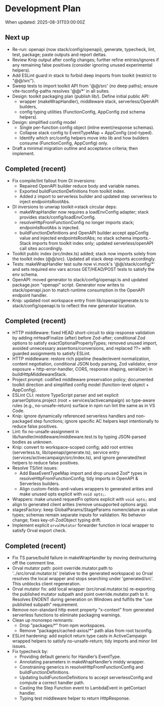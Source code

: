 # Development Plan

When updated: 2025-08-31T03:00:00Z

## Next up
- Re-run: openapi (now stack/config/openapi), generate, typecheck, lint, test, package; paste outputs and report deltas.
- Review Knip output after config changes; further refine entries/ignores if
  any remaining false positives (consider ignoring unused experimental helpers).
- Add ESLint guard in stack to forbid deep imports from toolkit (restrict to "@@/src").
- Sweep tests to import toolkit API from '@@/src' (no deep paths); ensure vite-tsconfig-paths resolves '@@/\*' in all suites.
- Design: toolkit packaging plan (publish lib/). Define initial public API:
  - wrapper (makeWrapHandler), middleware stack, serverless/OpenAPI builders,
  - config typing utilities (FunctionConfig, AppConfig zod schema helpers).
- Design: simplified config model
  - Single per-function config object (inline event/response schemas).
  - Collapse stack config to EventTypeMap + AppConfig (zod-typed).
  - Identify which src/config helpers move into lib and how builders consume
    (FunctionConfig, AppConfig) only.
- Draft a minimal migration outline and acceptance criteria; then implement.

## Completed (recent)

- Fix compile/lint fallout from DI inversions:
  - Repaired OpenAPI builder reduce body and variable names.
  - Exported buildFunctionDefinitions from toolkit index.
  - Added z import to serverless builder and updated step serverless to inject endpointsRootAbs.
- DI inversions to unwrap toolkit→stack circular deps:
  - makeWrapHandler now requires a loadEnvConfig adapter; stack provides stack/config/loadEnvConfig.
  - resolveHttpFromFunctionConfig no longer imports stack; endpointsRootAbs is injected.
  - buildFunctionDefinitions and OpenAPI builder accept appConfig value and injected endpointsRootAbs; no stack schema imports.- Stack imports from toolkit index only; updated serverless/openAPI call sites accordingly.
- Toolkit public index (src/index.ts) added; stack now imports solely from the
  toolkit index (@@/src). Updated all stack deep imports accordingly.
- Tests: makeWrapHandler test suite now vi.mock's '@@/stack/config/\*' and sets
  required env vars across GET/HEAD/POST tests to satisfy the env schema.
- OpenAPI: moved generator to stack/config/openapi.ts and updated package.json
  "openapi" script. Generator now writes to stack/openapi.json to match runtime
  consumption in the OpenAPI endpoint handler.
- Knip: updated root workspace entry from lib/openapi/generate.ts to
  stack/config/openapi.ts to reflect the new generator location.

## Completed (recent)

- HTTP middleware: fixed HEAD short-circuit to skip response validation by
  adding mHeadFinalize (after) before Zod-after; conditional Zod options to
  satisfy exactOptionalPropertyTypes; removed unused import, avoided
  unnecessary assertions/conversions, and replaced ??= with guarded
  assignments to satisfy ESLint.
- HTTP middleware: restore rich pipeline (header/event normalization, content
  negotiation, conditional JSON body parsing, Zod validator, error exposure +
  http-error-handler, CORS, response shaping, serializer) in buildHttpMiddlewareStack.
- Project prompt: codified middleware preservation policy; documented toolkit
  direction and simplified config model (function-level object + AppConfig).
- ESLint CLI: restore TypeScript parser and set explicit parserOptions.project
  (root + services/activecampaign) so type-aware rules (e.g., no-unsafe-return)
  surface in npm run lint the same as in VS Code.
- Knip: ignore dynamically referenced serverless handlers and non-packaged step
  functions; ignore specific AC helpers kept intentionally to reduce false positives.
- Lint: fix no-unsafe-assignment in lib/handler/middleware/middleware.test.ts
  by typing JSON-parsed bodies as unknown.
- Knip: convert to workspace-scoped config; add root entries (serverless.ts,
  lib/openapi/generate.ts), service entry (services/activecampaign/src/index.ts),
  and ignore generated/test helpers to reduce false positives.
- Resolve TS/lint issues:
  - Add BaseEventTypeMap import and drop unused Zod\* types in
    resolveHttpFromFunctionConfig; tidy imports in OpenAPI & Serverless builders.
  - Align custom-fields-and-values wrappers to generated arities and make
    unused opts explicit with `void opts;`.
- Wrappers: make unused requestFn options explicit with `void opts;` and
  align to generated client arities (remove unsupported options args).
- stagesFactory: keep GlobalParams/StageParams nomenclature as value types;
  schemas remain separate inputs for validation. No behavior change; fixes
  key-of-ZodObject typing drift.
- Implement explicit `orvalMutator` forwarder function in local wrapper to satisfy Orval export check.

## Completed (recent)

- Fix TS parse/build failure in makeWrapHandler by moving destructuring off the comment line.
- Orval mutator path: point override.mutator.path to '../src/orval.mutator.ts'
  (relative to the generated workspace) so Orval resolves the local wrapper and
  stops searching under 'generated/src'. This unblocks client regeneration.
- Orval mutator fix: add local wrapper (src/orval.mutator.ts) re-exporting the
  published mutator subpath and point override.mutator.path to it. Resolves
  ENOENT during generation on Windows and fulfills the “use published subpath”
  requirement.
- Remove non-standard http event property “x-context” from generated
  serverless functions to eliminate packaging warnings.
- Clean up monorepo remnants:
  - Drop "packages/\*" from npm workspaces.
  - Remove "packages/cached-axios/\*" path alias from root tsconfig.
- ESLint hardening: add explicit return type casts in ActiveCampaign wrapped
  helpers to satisfy no-unsafe-return; tidy imports and minor lint issues.
- Fix typecheck by:
  - Providing default generic for Handler’s EventType.
  - Annotating parameters in makeWrapHandler’s middy wrapper.
  - Constraining generics in resolveHttpFromFunctionConfig and
    buildFunctionDefinitions.
  - Updating buildFunctionDefinitions to accept serverlessConfig and compute
    a correct handler path.
  - Casting the Step Function event to LambdaEvent in getContact handler.
  - Typing test middleware helper to return HttpResponse.
